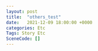 ```yaml
---
layout: post
title:  "others_test"
date:   2021-12-09 18:00:00 +0000
categories: Etc
Tags: Story Etc
SceneCode: []
---
```

